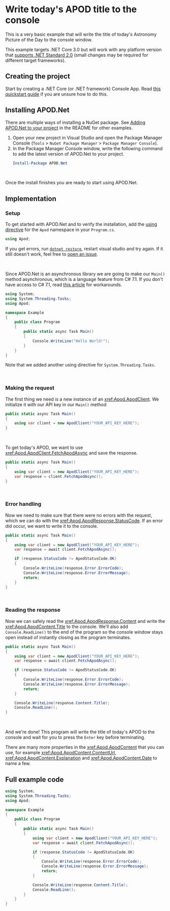 # Write today's APOD title to the console
This is a very basic example that will write the title of today's Astronomy Picture of the Day to the console window. 

This example targets .NET Core 3.0 but will work with any platform version that [supports .NET Standard 2.0](https://docs.microsoft.com/en-us/dotnet/standard/net-standard) (small changes may be required for different target frameworks).

## Creating the project
Start by creating a .NET Core (or .NET framework) Console App.
Read [this quickstart guide](https://docs.microsoft.com/en-us/visualstudio/ide/quickstart-csharp-console?view=vs-2019) if you are unsure how to do this.

## Installing APOD.Net
There are multiple ways of installing a NuGet package. 
See [Adding APOD.Net to your project](https://github.com/LeMorrow/APOD.Net#-adding-apodnet-to-your-project) in the README for other examples.

1. Open your new project in Visual Studio and open the Package Manager Console (`Tools` > `NuGet Package Manager` > `Package Manager Console`).
2. In the Package Manager Console window, write the following command to add the latest version of APOD.Net to your project.
    ```powershell
    Install-Package APOD.Net
    ```
<br>

Once the install finishes you are ready to start using APOD.Net.

## Implementation
### Setup
To get started with APOD.Net and to verify the installation, add the [using directive](https://docs.microsoft.com/en-us/dotnet/csharp/language-reference/keywords/using-directive) for the `Apod` namespace in your `Program.cs`.
```cs
using Apod;
```
If you get errors, run [`dotnet restore`](https://docs.microsoft.com/en-us/dotnet/core/tools/dotnet-restore), restart visual studio and try again. If it still doesn't work, feel free to [open an issue](https://github.com/LeMorrow/APOD.Net/issues/new?assignees=LeMorrow&labels=bug&template=bug_report.md).

<br>

Since APOD.Net is an asynchronous library we are going to make our `Main()` method asynchronous, which is a language feature from C# 7.1. If you don't have access to C# 7.1, read [this article](https://docs.microsoft.com/en-us/dotnet/csharp/whats-new/csharp-7-1#async-main) for workarounds.
```cs
using System;
using System.Threading.Tasks;
using Apod;

namespace Example
{
    public class Program
    {
        public static async Task Main()
        {
            Console.WriteLine("Hello World!");
        }
    }
}
```
Note that we added another using directive for `System.Threading.Tasks`.

<br>

### Making the request
The first thing we need is a new instance of an <xref:Apod.ApodClient>. We initialize it with our API key in our `Main()` method
```cs
public static async Task Main()
{
    using var client = new ApodClient("YOUR_API_KEY_HERE");
}
```

<br>

To get today's APOD, we want to use <xref:Apod.ApodClient.FetchApodAsync> and save the response.

```cs
public static async Task Main()
{
    using var client = new ApodClient("YOUR_API_KEY_HERE");
    var response = client.FetchApodAsync();
}
```

<br>

### Error handling
Now we need to make sure that there were no errors with the request, which we can do with the <xref:Apod.ApodResponse.StatusCode>. If an error did occur, we want to write it to the console.
```cs
public static async Task Main()
{
    using var client = new ApodClient("YOUR_API_KEY_HERE");
    var response = await client.FetchApodAsync();

    if (response.StatusCode != ApodStatusCode.OK)
    {
        Console.WriteLine(response.Error.ErrorCode);
        Console.WriteLine(response.Error.ErrorMessage);
        return;
    }
}
```

<br>

### Reading the response
Now we can safely read the <xref:Apod.ApodResponse.Content> and write the <xref:Apod.ApodContent.Title> to the console. We'll also add `Console.ReadLine()` to the end of the program so the console window stays open instead of instantly closing as the program terminates.
```cs
public static async Task Main()
{
    using var client = new ApodClient("YOUR_API_KEY_HERE");
    var response = await client.FetchApodAsync();

    if (response.StatusCode != ApodStatusCode.OK)
    {
        Console.WriteLine(response.Error.ErrorCode);
        Console.WriteLine(response.Error.ErrorMessage);
        return;
    }

    Console.WriteLine(response.Content.Title);
    Console.ReadLine();
}
```

<br>

And we're done! This program will write the title of today's APOD to the console and wait for you to press the `Enter` key before terminating.

There are many more properties in the <xref:Apod.ApodContent> that you can use, for example <xref:Apod.ApodContent.ContentUrl>, <xref:Apod.ApodContent.Explanation> and <xref:Apod.ApodContent.Date> to name a few.

## Full example code
```cs
using System;
using System.Threading.Tasks;
using Apod;

namespace Example
{
    public class Program
    {
        public static async Task Main()
        {
            using var client = new ApodClient("YOUR_API_KEY_HERE");
            var response = await client.FetchApodAsync();

            if (response.StatusCode != ApodStatusCode.OK)
            {
                Console.WriteLine(response.Error.ErrorCode);
                Console.WriteLine(response.Error.ErrorMessage);
                return;
            }

            Console.WriteLine(response.Content.Title);
            Console.ReadLine();
        }
    }
}
```
